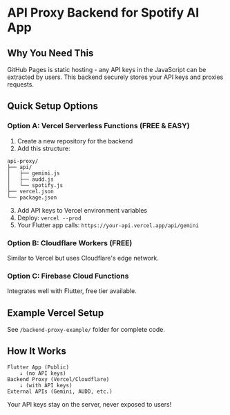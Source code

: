 # API Proxy Backend for Spotify AI App

## Why You Need This

GitHub Pages is static hosting - any API keys in the JavaScript can be extracted by users. This backend securely stores your API keys and proxies requests.

## Quick Setup Options

### Option A: Vercel Serverless Functions (FREE & EASY)

1. Create a new repository for the backend
2. Add this structure:

```
api-proxy/
├── api/
│   ├── gemini.js
│   ├── audd.js
│   └── spotify.js
├── vercel.json
└── package.json
```

3. Add API keys to Vercel environment variables
4. Deploy: `vercel --prod`
5. Your Flutter app calls: `https://your-api.vercel.app/api/gemini`

### Option B: Cloudflare Workers (FREE)

Similar to Vercel but uses Cloudflare's edge network.

### Option C: Firebase Cloud Functions

Integrates well with Flutter, free tier available.

## Example Vercel Setup

See `/backend-proxy-example/` folder for complete code.

## How It Works

```
Flutter App (Public) 
    ↓ (no API keys)
Backend Proxy (Vercel/Cloudflare)
    ↓ (with API keys)
External APIs (Gemini, AUDD, etc.)
```

Your API keys stay on the server, never exposed to users!
